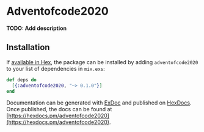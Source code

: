 # Adventofcode2020

**TODO: Add description**

## Installation

If [available in Hex](https://hex.pm/docs/publish), the package can be installed
by adding `adventofcode2020` to your list of dependencies in `mix.exs`:

```elixir
def deps do
  [{:adventofcode2020, "~> 0.1.0"}]
end
```

Documentation can be generated with [ExDoc](https://github.com/elixir-lang/ex_doc)
and published on [HexDocs](https://hexdocs.pm). Once published, the docs can
be found at [https://hexdocs.pm/adventofcode2020](https://hexdocs.pm/adventofcode2020).

